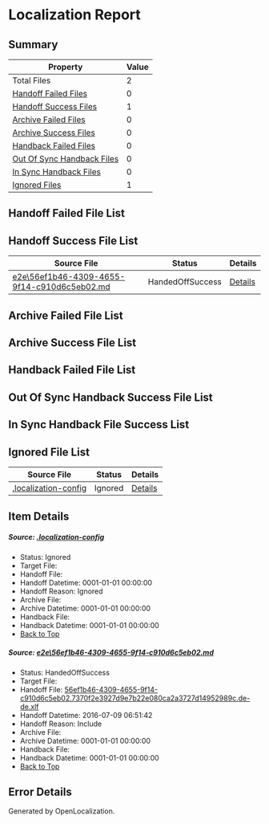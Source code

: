 # <a name='report-top'></a> Localization Report

## Summary
 Property | Value 
 -------- | ----- 
 Total Files | 2
[ Handoff Failed Files ](#handoff-failed-list)| 0
[ Handoff Success Files ](#handoff-success-list)| 1
[ Archive Failed Files ](#archive-failed-list)| 0
[ Archive Success Files ](#archive-success-list)| 0
[ Handback Failed Files ](#handback-failed-list)| 0
[ Out Of Sync Handback Files ](#outofsync-handback-success-list)| 0
[ In Sync Handback Files ](#insync-handback-success-list)| 0
[ Ignored Files ](#ignored-list)| 1

## <a name='handoff-failed-list'></a> Handoff Failed File List

## <a name='handoff-success-list'></a> Handoff Success File List
 Source File | Status | Details 
 ----------- | ------ | ------- 
 [e2e\56ef1b46-4309-4655-9f14-c910d6c5eb02.md](https://github.com/OpenLocalizationTestOrg/oltest/blob/a7d64f48f8921b6b0dccefbd9119eb8911426ec2/e2e/56ef1b46-4309-4655-9f14-c910d6c5eb02.md) | HandedOffSuccess | [Details](#a70d45a74a174cf4646d4578babcd2ffb4b7b2c11)

## <a name='archive-failed-list'></a> Archive Failed File List

## <a name='archive-success-list'></a> Archive Success File List

## <a name='handback-failed-list'></a> Handback Failed File List

## <a name='outofsync-handback-success-list'></a> Out Of Sync Handback Success File List

## <a name='insync-handback-success-list'></a> In Sync Handback File Success List

## <a name='ignored-list'></a> Ignored File List
 Source File | Status | Details 
 ----------- | ------ | ------- 
 [.localization-config](https://github.com/OpenLocalizationTestOrg/oltest/blob/a7d64f48f8921b6b0dccefbd9119eb8911426ec2/.localization-config) | Ignored | [Details](#3d4f252ac210baf56311d7e97dcc2db10974dbd20)

## Item Details
##### <a name='3d4f252ac210baf56311d7e97dcc2db10974dbd20'></a> Source: [.localization-config](https://github.com/OpenLocalizationTestOrg/oltest/blob/a7d64f48f8921b6b0dccefbd9119eb8911426ec2/.localization-config)
* Status: Ignored
* Target File: 
* Handoff File: 
* Handoff Datetime: 0001-01-01 00:00:00
* Handoff Reason: Ignored
* Archive File: 
* Archive Datetime: 0001-01-01 00:00:00
* Handback File: 
* Handback Datetime: 0001-01-01 00:00:00
* [Back to Top](#report-top)

##### <a name='a70d45a74a174cf4646d4578babcd2ffb4b7b2c11'></a> Source: [e2e\56ef1b46-4309-4655-9f14-c910d6c5eb02.md](https://github.com/OpenLocalizationTestOrg/oltest/blob/a7d64f48f8921b6b0dccefbd9119eb8911426ec2/e2e/56ef1b46-4309-4655-9f14-c910d6c5eb02.md)
* Status: HandedOffSuccess
* Target File: 
* Handoff File: [56ef1b46-4309-4655-9f14-c910d6c5eb02.7370f2e3927d9e7b22e080ca2a3727d14952989c.de-de.xlf](https://github.com/OpenLocalizationTestOrg/olhandoff-e2e/blob/038b70d6afef43b58fd98c2e963a77181dc400e4/ol-handoff/OpenLocalizationTestOrg/oltest-dede-fly/ci/ht/56ef1b46-4309-4655-9f14-c910d6c5eb02.7370f2e3927d9e7b22e080ca2a3727d14952989c.de-de.xlf)
* Handoff Datetime: 2016-07-09 06:51:42
* Handoff Reason: Include
* Archive File: 
* Archive Datetime: 0001-01-01 00:00:00
* Handback File: 
* Handback Datetime: 0001-01-01 00:00:00
* [Back to Top](#report-top)


## Error Details

Generated by OpenLocalization.
